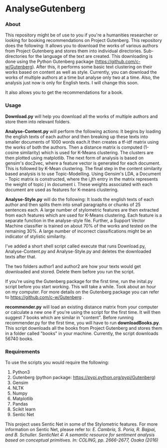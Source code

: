 # AnalyseGutenberg

### About
This repository might be of use to you if you're a humanities researcher or looking for booking recommendations on Project Gutenberg. This repository does the following:
It allows you to download the works of various authors from Project Gutenberg and stores them into individual directories. Sub-directories for the language of the text are created. This downloading is done using the Python Gutenberg package (https://github.com/c-w/Gutenberg). After this, it performs some basic text clustering on their works based on content as well as style. Currently, you can download the works of multiple authors at a time but analyse only two at a time. Also, the analysis just now is only for English texts. I will change this soon. 

It also allows you to get the recommendations for a book. 

### Usage

**Download.py** will help you download all the works of multiple authors and store them into relevant folders. 

**Analyse-Content.py** will perform the following actions:
It begins by loading the english texts of each author and then breaking up these texts into smaller documents of 1000 words each.It then creates a tf-idf matrix using the works of both the authors. Then a distance matrix is computed (1-cosine similarity) which is used for K-Means clustering. The clusters are then plotted using matplotlib. The next form of analysis is based on gensim's doc2vec, where a feature vector is generated for each document. This is followed by K-Mean clustering. The final step in the content similarity based analysis is to use Topic-Modelling. Using Gensim's LDA, a Document - Topic matrix is constructed, where the i,jth entry in the matrix represents the weight of topic j in document i. These weights associated with each document are used as features for K-means clustering. 

**Analyse-Style.py** will do the following: It loads the english texts of each author and then splits them into small paragraphs or chunks of 25 sentences each. A large number of stylometric features are then extracted from each features which are used for K-Means clustering. Each feature is a separate function in the analyse-style file. Further, a Support Vector Machine classifier is trained on about 70% of the works and tested on the remaining 30%. A large number of incorrect classifications might be an indicator of stylistic similarity. 

I've added a short shell script called execute that runs Download.py, Analyse-Content.py and Analyse-Style.py and deletes the downloaded texts after that. 

The two folders author1 and author2 are how your texts would get downloaded and stored. Delete them before you run the script. 

If you're using the Gutenberg package for the first time, run the inital.py script before you start working. This will take a while. Took about an hour on my computer. For more details on the Gutenberg package you can refer to https://github.com/c-w/Gutenberg .

**recommender.py** will load an existing distance matrix from your computer or calculate a new one if you're using the script for the first time. It will then suggest 7 books which are similar in "content". Before running recommender.py for the first time, you will have to run **downloadBooks.py**. This script downloads all the books from Project Gutenberg and stores them in a folder called "books" in your machine. Currently, the script downloads 56740 books. 

###  Requirements
To use the scripts you would require the following:
1. Python3
2. Gutenberg (python package: https://pypi.python.org/pypi/Gutenberg)
3. Gensim
4. NLTK
5. Numpy
6. Matplotlib
7. Pandas
8. Scikit learn 
9. Sentic Net

This project uses Sentic Net in some of the Stylometric features. For more information on Sentic Net, please refer to: 
*E. Cambria, S. Poria, R. Bajpai, and B. Schuller. SenticNet 4: A semantic resource for sentiment analysis based on conceptual primitives. In: COLING, pp. 2666-2677, Osaka (2016)*
